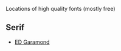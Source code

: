 Locations of high quality fonts (mostly free)

## Serif

- [ED Garamond](https://github.com/octaviopardo/EBGaramond12/)
